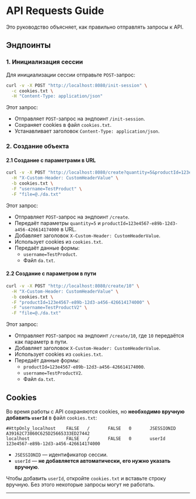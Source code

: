 # API Requests Guide

Это руководство объясняет, как правильно отправлять запросы к API.

## Эндпоинты

### 1. Инициализация сессии

Для инициализации сессии отправьте `POST`-запрос:

```bash
curl -v -X POST "http://localhost:8080/init-session" \
  -c cookies.txt \
  -H "Content-Type: application/json"
```  

Этот запрос:
- Отправляет `POST`-запрос на эндпоинт `/init-session`.
- Сохраняет cookies в файл `cookies.txt`.
- Устанавливает заголовок `Content-Type: application/json`.

### 2. Создание объекта

#### 2.1 Создание с параметрами в URL

```bash
curl -v -X POST "http://localhost:8080/create?quantity=5&productId=123e4567-e89b-12d3-a456-426614174000" \
  -H "X-Custom-Header: CustomHeaderValue" \
  -b cookies.txt \
  -F "username=TestProduct" \
  -F "file=@./da.txt"
```  

Этот запрос:
- Отправляет `POST`-запрос на эндпоинт `/create`.
- Передаёт параметры `quantity=5` и `productId=123e4567-e89b-12d3-a456-426614174000` в URL.
- Добавляет заголовок `X-Custom-Header: CustomHeaderValue`.
- Использует cookies из `cookies.txt`.
- Передаёт данные формы:
    - `username=TestProduct`.
    - Файл `da.txt`.

#### 2.2 Создание с параметром в пути

```bash
curl -v -X POST "http://localhost:8080/create/10" \
  -H "X-Custom-Header: CustomHeaderValue" \
  -b cookies.txt \
  -F "productId=123e4567-e89b-12d3-a456-426614174000" \
  -F "username=TestProductV2" \
  -F "file=@./da.txt"
```  

Этот запрос:
- Отправляет `POST`-запрос на эндпоинт `/create/10`, где `10` передаётся как параметр в пути.
- Добавляет заголовок `X-Custom-Header: CustomHeaderValue`.
- Использует cookies из `cookies.txt`.
- Передаёт данные формы:
    - `productId=123e4567-e89b-12d3-a456-426614174000`.
    - `username=TestProductV2`.
    - Файл `da.txt`.

## Cookies

Во время работы с API сохраняются cookies, но **необходимо вручную добавить `userId`** в файл `cookies.txt`:

```text
#HttpOnly_localhost    FALSE   /       FALSE   0       JSESSIONID      A39162C73860C625D25665333ED27442
localhost              FALSE   /       FALSE   0       userId          123e4567-e89b-12d3-a456-426614174000
```  

- `JSESSIONID` — идентификатор сессии.
- `userId` — **не добавляется автоматически, его нужно указать вручную**.

Чтобы добавить `userId`, откройте `cookies.txt` и вставьте строку вручную. Без этого некоторые запросы могут не работать.

---
